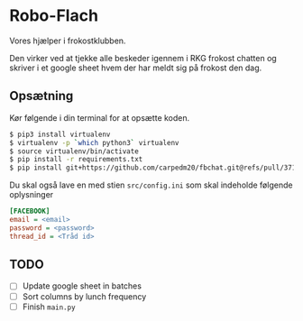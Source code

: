 # Robo-Flach
Vores hjælper i  frokostklubben.

Den virker ved at tjekke alle beskeder igennem i RKG frokost chatten og skriver
i et google sheet hvem der har meldt sig på frokost den dag.


## Opsætning
Kør følgende i din terminal for at opsætte koden.
```bash
$ pip3 install virtualenv
$ virtualenv -p `which python3` virtualenv
$ source virtualenv/bin/activate
$ pip install -r requirements.txt
$ pip install git+https://github.com/carpedm20/fbchat.git@refs/pull/371/head
```
Du skal også lave en med stien `src/config.ini` som skal indeholde følgende oplysninger
```ini
[FACEBOOK]
email = <email>
password = <password>
thread_id = <Tråd id>
```



## TODO
* [ ] Update google sheet in batches
* [ ] Sort columns by lunch frequency
* [ ] Finish `main.py`
